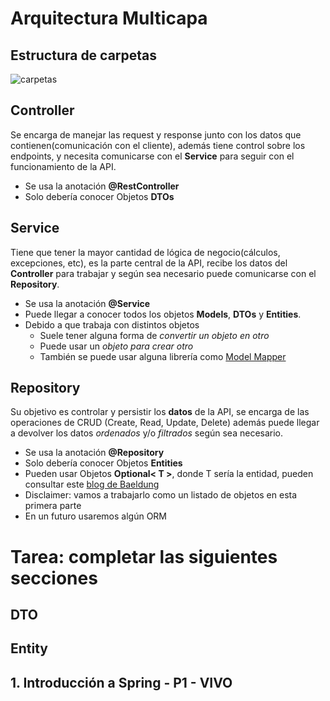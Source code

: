 # Arquitectura Multicapa

## Estructura de carpetas
![carpetas](/docs/estructura_carpetas.png "Estructura de carpetas")

## Controller

Se encarga de manejar las request y response junto con los datos que contienen(comunicación con el cliente), 
además tiene control sobre los endpoints, y necesita comunicarse con el **Service** 
para seguir con el funcionamiento de la API.

* Se usa la anotación **@RestController**
* Solo debería conocer Objetos **DTOs**

## Service

Tiene que tener la mayor cantidad de lógica de negocio(cálculos, excepciones, etc), es la parte central de la API, 
recibe los datos del **Controller** para trabajar y según sea necesario puede comunicarse con el **Repository**.

* Se usa la anotación **@Service**
* Puede llegar a conocer todos los objetos **Models**, **DTOs** y **Entities**.
* Debido a que trabaja con distintos objetos
  - Suele tener alguna forma de *convertir un objeto en otro* 
  - Puede usar un *objeto para crear otro*
  - También se puede usar alguna librería como [Model Mapper](http://modelmapper.org/getting-started/)

## Repository

Su objetivo es controlar y persistir los **datos** de la API, se encarga de las operaciones de CRUD 
(Create, Read, Update, Delete) además puede llegar a devolver los datos *ordenados* y/o *filtrados* 
según sea necesario.

* Se usa la anotación **@Repository**
* Solo debería conocer Objetos **Entities**
* Pueden usar Objetos **Optional< T >**, donde T sería la entidad, pueden consultar este [blog de Baeldung](https://www.baeldung.com/java-optional)
* Disclaimer: vamos a trabajarlo como un listado de objetos en esta primera parte
* En un futuro usaremos algún ORM

# Tarea: completar las siguientes secciones

## DTO

## Entity

## 1. Introducción a Spring - P1 - VIVO 


